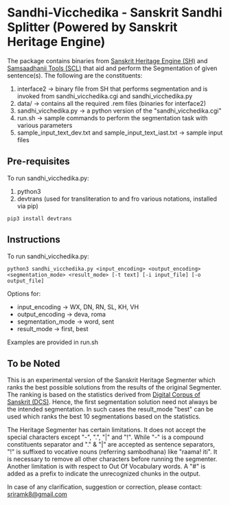 # Sandhi-Vicchedika - Sanskrit Sandhi Splitter (Powered by Sanskrit Heritage Engine)

The package contains binaries from [Sanskrit Heritage Engine (SH)](https://sanskrit.inria.fr/) and [Samsaadhanii Tools (SCL)](https://sanskrit.uohyd.ac.in/scl/) that aid and perform the Segmentation of given sentence(s). The following are the constituents:

1. interface2 &rarr; binary file from SH that performs segmentation and is invoked from sandhi\_vicchedika.cgi and sandhi\_vicchedika.py
2. data/ &rarr; contains all the required .rem files (binaries for interface2)
3. sandhi\_vicchedika.py &rarr; a python version of the "sandhi\_vicchedika.cgi"
6. run.sh &rarr; sample commands to perform the segmentation task with various parameters
7. sample\_input\_text\_dev.txt and sample\_input\_text\_iast.txt &rarr; sample input files

## Pre-requisites

To run sandhi\_vicchedika.py:

1. python3
2. devtrans (used for transliteration to and fro various notations, installed via pip)

```
pip3 install devtrans
```

## Instructions

To run sandhi\_vicchedika.py:

```
python3 sandhi_vicchedika.py <input_encoding> <output_encoding> <segmentation_mode> <result_mode> [-t text] [-i input_file] [-o output_file]
```

Options for:
* input\_encoding &rarr; WX, DN, RN, SL, KH, VH
* output\_encoding &rarr; deva, roma
* segmentation_mode &rarr; word, sent
* result_mode &rarr; first, best

Examples are provided in run.sh

## To be Noted

This is an experimental version of the Sanskrit Heritage Segmenter which ranks the best possible solutions from the results of the original Segmenter. The ranking is based on the statistics derived from [Digital Corpus of Sanskrit (DCS)](http://www.sanskrit-linguistics.org/dcs/). Hence, the first segmentation solution need not always be the intended segmentation. In such cases the result\_mode "best" can be used which ranks the best 10 segmentations based on the statistics. 

The Heritage Segmenter has certain limitations. It does not accept the special characters except "-", ".", "|" and "!". While "-" is a compound constituents separator and "." & "|" are accepted as sentence separators, "!" is suffixed to vocative nouns (referring sambodhana) like "raama! iti". It is necessary to remove all other characters before running the segmenter. Another limitation is with respect to Out Of Vocabulary words. A "#" is added as a prefix to indicate the unrecognized chunks in the output.

In case of any clarification, suggestion or correction, please contact: sriramk8@gmail.com